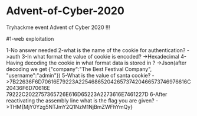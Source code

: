# Advent-of-Cyber-2020
Tryhackme event Advent of Cyber 2020 !!!

#1-web exploitation 


1-No answer needed
2-what is the name of the cookie  for authentication?
->auth
3-In what format the value of cookie is encoded?
->Hexadecimal
4-Having decoding the cookie in what format data is stored in ?
->Json(after decoding we get {"company":"The Best Festival Company", "username":"admin"})
5-What is the value of santa cookie?
->7B22636F6D70616E79223A22546865204265737420466573746976616C20436F6D70616E
79222C2022757365726E616D65223A2273616E7461227D
6-After reactivating the assembly line what is the flag you are given?
->THM{MjY0Yzg5NTJmY2Q1NzM1NjBmZWFhYmQy}


